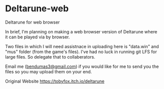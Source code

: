 # Deltarune-web
Deltarune for web browser

In brief, I'm planning on making a web browser version of Deltarune where it can be played via by browser. 

Two files in which I will need assistnace in uploading here is "data.win" and "mus" folder (from the game's files). I've had no luck in running git LFS for large files. So delegate that to collaberators.

Email me (bendumas3@gmail.com) if you would like for me to send you the files so you may upload them on your end. 

Original Website
https://tobyfox.itch.io/deltarune

